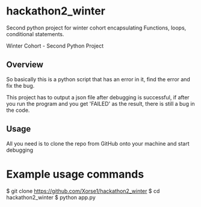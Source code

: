 # hackathon2_winter
Second python project for winter cohort encapsulating Functions, loops, conditional statements.

 Winter Cohort - Second Python Project

## Overview

So basically this is a python script that has an error in it, find the error and fix the bug.

This project has to output a json file after debugging is successful, if after you run the program and you get 'FAILED' as the result, there is still a bug in the code.


## Usage

All you need is to clone the repo from GitHub onto your machine and start debugging


# Example usage commands
$ git clone https://github.com/Xorse1/hackathon2_winter
$ cd hackathon2_winter
$ python app.py

